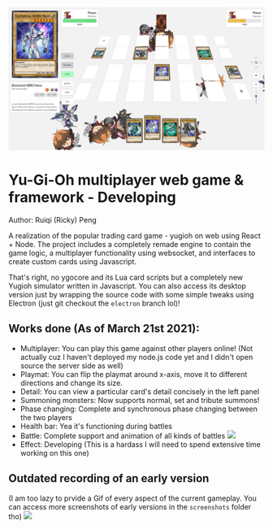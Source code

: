 <p align="center">
<img src="screenshots/yugioh_screen.png" /><br>
</p>

# Yu-Gi-Oh multiplayer web game & framework - Developing

Author: Ruiqi (Ricky) Peng

A realization of the popular trading card game - yugioh on web using React + Node. The project includes a completely remade engine to contain the game logic, a multiplayer functionality using websocket, and interfaces to create custom cards using Javascript. 

That's right, no ygocore and its Lua card scripts but a completely new Yugioh simulator written in Javascript. You can also access its desktop version just by wrapping the source code with some simple tweaks using Electron (just git checkout the `electron` branch lol)!

## Works done (As of March 21st 2021):
 - Multiplayer: You can play this game against other players online! (Not actually cuz I haven't deployed my node.js code yet and I didn't open source the server side as well)
 - Playmat: You can flip the playmat around x-axis, move it to different directions and change its size.
 - Detail: You can view a particular card's detail concisely in the left panel
 - Summoning monsters: Now supports normal, set and tribute summons!
 - Phase changing: Complete and synchronous phase changing between the two players
 - Health bar: Yea it's functioning during battles
 - Battle: Complete support and animation of all kinds of battles
 ![](screenshots/yugioh5.gif)
 - Effect: Developing (This is a hardass I will need to spend extensive time working on this one)



 ## Outdated recording of an early version
  (I am too lazy to prvide a Gif of every aspect of the current gameplay. You can access more screenshots of early versions in the `screenshots` folder tho)
  ![](screenshots/yugioh.gif)